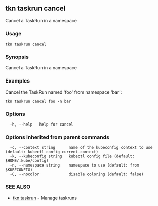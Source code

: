 ## tkn taskrun cancel

Cancel a TaskRun in a namespace

### Usage

```
tkn taskrun cancel
```

### Synopsis

Cancel a TaskRun in a namespace

### Examples

Cancel the TaskRun named 'foo' from namespace 'bar':

    tkn taskrun cancel foo -n bar


### Options

```
  -h, --help   help for cancel
```

### Options inherited from parent commands

```
  -c, --context string      name of the kubeconfig context to use (default: kubectl config current-context)
  -k, --kubeconfig string   kubectl config file (default: $HOME/.kube/config)
  -n, --namespace string    namespace to use (default: from $KUBECONFIG)
  -C, --nocolor             disable coloring (default: false)
```

### SEE ALSO

* [tkn taskrun](tkn_taskrun.md)	 - Manage taskruns

